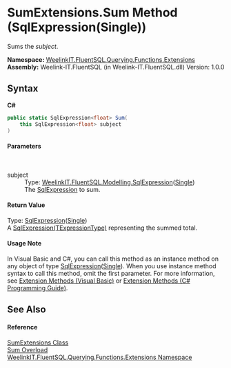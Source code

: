 # SumExtensions.Sum Method (SqlExpression(Single))
 

Sums the *subject*.

**Namespace:**&nbsp;<a href="62269004-77a5-d9d5-00c5-53375495a579">WeelinkIT.FluentSQL.Querying.Functions.Extensions</a><br />**Assembly:**&nbsp;Weelink-IT.FluentSQL (in Weelink-IT.FluentSQL.dll) Version: 1.0.0

## Syntax

**C#**<br />
``` C#
public static SqlExpression<float> Sum(
	this SqlExpression<float> subject
)
```


#### Parameters
&nbsp;<dl><dt>subject</dt><dd>Type: <a href="6d3bd1b1-9588-4b2a-b617-fde5eea88b0a">WeelinkIT.FluentSQL.Modelling.SqlExpression</a>(<a href="http://msdn2.microsoft.com/en-us/library/3www918f" target="_blank">Single</a>)<br />The <a href="6d3bd1b1-9588-4b2a-b617-fde5eea88b0a">SqlExpression<float></a> to sum.</dd></dl>

#### Return Value
Type: <a href="6d3bd1b1-9588-4b2a-b617-fde5eea88b0a">SqlExpression</a>(<a href="http://msdn2.microsoft.com/en-us/library/3www918f" target="_blank">Single</a>)<br />A <a href="6d3bd1b1-9588-4b2a-b617-fde5eea88b0a">SqlExpression(TExpressionType)</a> representing the summed total.

#### Usage Note
In Visual Basic and C#, you can call this method as an instance method on any object of type <a href="6d3bd1b1-9588-4b2a-b617-fde5eea88b0a">SqlExpression</a>(<a href="http://msdn2.microsoft.com/en-us/library/3www918f" target="_blank">Single</a>). When you use instance method syntax to call this method, omit the first parameter. For more information, see <a href="http://msdn.microsoft.com/en-us/library/bb384936.aspx">Extension Methods (Visual Basic)</a> or <a href="http://msdn.microsoft.com/en-us/library/bb383977.aspx">Extension Methods (C# Programming Guide)</a>.

## See Also


#### Reference
<a href="4ca3a777-8e8a-a09c-2353-cd024691fd04">SumExtensions Class</a><br /><a href="36b65622-919c-56ac-d3c8-d16b549e63a5">Sum Overload</a><br /><a href="62269004-77a5-d9d5-00c5-53375495a579">WeelinkIT.FluentSQL.Querying.Functions.Extensions Namespace</a><br />
